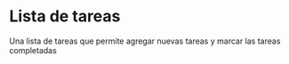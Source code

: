 # Lista de tareas
Una lista de tareas que permite agregar nuevas tareas y marcar las tareas completadas
